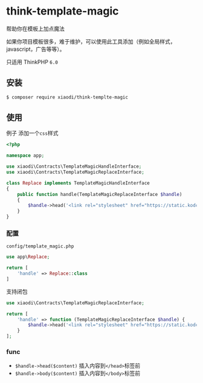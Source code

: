 # think-template-magic
帮助你在模板上加点魔法

如果你项目模板很多，难于维护，可以使用此工具添加（例如全局样式，javascript，广告等等）。

只适用 ThinkPHP `6.0`

## 安装
```sh
$ composer require xiaodi/think-templte-magic
```

## 使用
例子 添加一个`css`样式
```php
<?php

namespace app;

use xiaodi\Contracts\TemplateMagicHandleInterface;
use xiaodi\Contracts\TemplateMagicReplaceInterface;

class Replace implements TemplateMagicHandleInterface
{
    public function handle(TemplateMagicReplaceInterface $handle)
    {
        $handle->head('<link rel="stylesheet" href="https://static.kodcloud.com/index/js/lib/bootstrap-3.3.7/css/bootstrap.min.css">');
    }
}

```

### 配置
`config/template_magic.php`

```php
use app\Replace;

return [
    'handle' => Replace::class
]
```

支持闭包
```php
use xiaodi\Contracts\TemplateMagicReplaceInterface;

return [
    'handle' => function (TemplateMagicReplaceInterface $handle) {
        $handle->head('<link rel="stylesheet" href="https://static.kodcloud.com/index/js/lib/bootstrap-3.3.7/css/bootstrap.min.css">');
    }
];

```

### func
* `$handle->head($content)` 插入内容到`</head>`标签前
* `$handle->body($content)` 插入内容到`</body>`标签前
